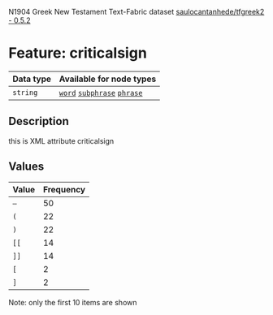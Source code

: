 <p>N1904 Greek New Testament Text-Fabric dataset <a href="https://github.com/saulocantanhede/tfgreek2">saulocantanhede/tfgreek2 - 0.5.2</a></p>

<h1>Feature: criticalsign</h1>

<table>
<thead>
<tr>
  <th>Data type</th>
  <th>Available for node types</th>
</tr>
</thead>
<tbody>
<tr>
  <td><code>string</code></td>
  <td><A HREF="featurebynodetype.md#word"><code>word</code></A> <A HREF="featurebynodetype.md#subphrase"><code>subphrase</code></A> <A HREF="featurebynodetype.md#phrase"><code>phrase</code></A></td>
</tr>
</tbody>
</table>

<h2>Description</h2>

<p>this is XML attribute criticalsign</p>

<h2>Values</h2>

<table>
<thead>
<tr>
  <th>Value</th>
  <th>Frequency</th>
</tr>
</thead>
<tbody>
<tr>
  <td><code>—</code></td>
  <td>50</td>
</tr>
<tr>
  <td><code>(</code></td>
  <td>22</td>
</tr>
<tr>
  <td><code>)</code></td>
  <td>22</td>
</tr>
<tr>
  <td><code>[[</code></td>
  <td>14</td>
</tr>
<tr>
  <td><code>]]</code></td>
  <td>14</td>
</tr>
<tr>
  <td><code>[</code></td>
  <td>2</td>
</tr>
<tr>
  <td><code>]</code></td>
  <td>2</td>
</tr>
</tbody>
</table>

<p>Note: only the first 10 items are shown</p>

